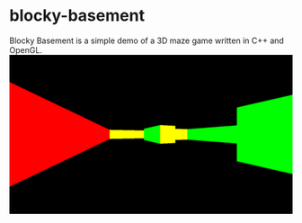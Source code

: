 # blocky-basement
Blocky Basement is a simple demo of a 3D maze game written in C++ and OpenGL.
![Screenshot](screenshot.png)
